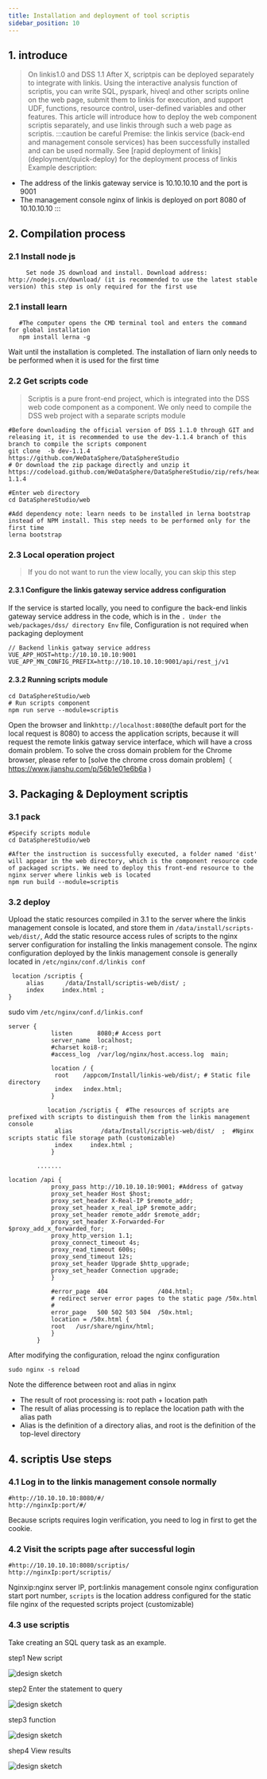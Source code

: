 ```yaml
---
title: Installation and deployment of tool scriptis
sidebar_position: 10
---
```


## 1. introduce

> On linkis1.0 and DSS 1.1 After X, scriptpis can be deployed separately to integrate with linkis. Using the interactive analysis function of scriptis, you can write SQL, pyspark, hiveql and other scripts online on the web page, submit them to linkis for execution, and support UDF, functions, resource control, user-defined variables and other features. This article will introduce how to deploy the web component scriptis separately, and use linkis through such a web page as scriptis.
:::caution be careful
Premise: the linkis service (back-end and management console services) has been successfully installed and can be used normally. See [rapid deployment of linkis] (deployment/quick-deploy) for the deployment process of linkis
Example description:

- The address of the linkis gateway service is 10.10.10.10 and the port is 9001
- The management console nginx of linkis is deployed on port 8080 of 10.10.10.10
  :::

## 2. Compilation process

### 2.1 Install node js

```shell script
     Set node JS download and install. Download address: http://nodejs.cn/download/ (it is recommended to use the latest stable version) this step is only required for the first use
```

### 2.1 install learn

```shell script
   #The computer opens the CMD terminal tool and enters the command for global installation
   npm install lerna -g
```

Wait until the installation is completed. The installation of liarn only needs to be performed when it is used for the first time

### 2.2 Get scripts code

> Scriptis is a pure front-end project, which is integrated into the DSS web code component as a component. We only need to compile the DSS web project with a separate scripts module

```shell script
#Before downloading the official version of DSS 1.1.0 through GIT and releasing it, it is recommended to use the dev-1.1.4 branch of this branch to compile the scripts component
git clone  -b dev-1.1.4 https://github.com/WeDataSphere/DataSphereStudio
# Or download the zip package directly and unzip it
https://codeload.github.com/WeDataSphere/DataSphereStudio/zip/refs/heads/dev-1.1.4

#Enter web directory
cd DataSphereStudio/web

#Add dependency note: learn needs to be installed in lerna bootstrap instead of NPM install. This step needs to be performed only for the first time
lerna bootstrap
```

### 2.3 Local operation project

> If you do not want to run the view locally, you can skip this step

#### 2.3.1 Configure the linkis gateway service address configuration

If the service is started locally, you need to configure the back-end linkis gateway service address in the code, which is in the `. Under the web/packages/dss/ directory Env` file,
Configuration is not required when packaging deployment

```shell script
// Backend linkis gatway service address
VUE_APP_HOST=http://10.10.10.10:9001
VUE_APP_MN_CONFIG_PREFIX=http://10.10.10.10:9001/api/rest_j/v1
```

#### 2.3.2 Running scripts module

```shell script
cd DataSphereStudio/web
# Run scripts component
npm run serve --module=scriptis
```

Open the browser and link` http://localhost:8080 `(the default port for the local request is 8080) to access the application scripts, because it will request the remote linkis gatway service interface, which will have a cross domain problem. To solve the cross domain problem for the Chrome browser, please refer to [solve the chrome cross domain problem]（ <https://www.jianshu.com/p/56b1e01e6b6a> )

## 3. Packaging &amp; Deployment scriptis

### 3.1  pack

```shell script
#Specify scripts module
cd DataSphereStudio/web

#After the instruction is successfully executed, a folder named 'dist' will appear in the web directory, which is the component resource code of packaged scripts. We need to deploy this front-end resource to the nginx server where linkis web is located
npm run build --module=scriptis
```

### 3.2 deploy

Upload the static resources compiled in 3.1 to the server where the linkis management console is located, and store them in `/data/install/scripts-web/dist/`,
Add the static resource access rules of scripts to the nginx server configuration for installing the linkis management console. The nginx configuration deployed by the linkis management console is generally located in `/etc/nginx/conf.d/linkis conf`

```shell script
 location /scriptis {
     alias      /data/Install/scriptis-web/dist/ ;
     index     index.html ;
}
```

sudo vim `/etc/nginx/conf.d/linkis.conf`

```shell script
server {
            listen       8080;# Access port
            server_name  localhost;
            #charset koi8-r;
            #access_log  /var/log/nginx/host.access.log  main;

            location / {
             root    /appcom/Install/linkis-web/dist/; # Static file directory
             index   index.html;
            }

           location /scriptis {  #The resources of scripts are prefixed with scripts to distinguish them from the linkis management console
             alias        /data/Install/scriptis-web/dist/  ;  #Nginx scripts static file storage path (customizable)
             index     index.html ;
            }

        .......

location /api {
            proxy_pass http://10.10.10.10:9001; #Address of gatway
            proxy_set_header Host $host;
            proxy_set_header X-Real-IP $remote_addr;
            proxy_set_header x_real_ipP $remote_addr;
            proxy_set_header remote_addr $remote_addr;
            proxy_set_header X-Forwarded-For $proxy_add_x_forwarded_for;
            proxy_http_version 1.1;
            proxy_connect_timeout 4s;
            proxy_read_timeout 600s;
            proxy_send_timeout 12s;
            proxy_set_header Upgrade $http_upgrade;
            proxy_set_header Connection upgrade;
            }

            #error_page  404              /404.html;
            # redirect server error pages to the static page /50x.html
            #
            error_page   500 502 503 504  /50x.html;
            location = /50x.html {
            root   /usr/share/nginx/html;
            }
        }

```

After modifying the configuration, reload the nginx configuration

```shell script
sudo nginx -s reload
```

Note the difference between root and alias in nginx

- The result of root processing is: root path + location path
- The result of alias processing is to replace the location path with the alias path
- Alias is the definition of a directory alias, and root is the definition of the top-level directory

## 4. scriptis Use steps

### 4.1 Log in to the linkis management console normally

```shell script
#http://10.10.10.10:8080/#/
http://nginxIp:port/#/
```

Because scripts requires login verification, you need to log in first to get the cookie.

### 4.2 Visit the scripts page after successful login

```shell script
#http://10.10.10.10:8080/scriptis/
http://nginxIp:port/scriptis/
```

Nginxip:nginx server IP, port:linkis management console nginx configuration start port number, `scripts` is the location address configured for the static file nginx of the requested scripts project (customizable)

### 4.3 use scriptis

Take creating an SQL query task as an example.

step1 New script

![design sketch](/Images-zh/deployment/scriptis/new_script.png)

step2 Enter the statement to query

![design sketch](/Images-zh/deployment/scriptis/test_statement.png)

step3 function

![design sketch](/Images-zh/deployment/scriptis/running_results.png)

shep4 View results

![design sketch](/Images-zh/deployment/scriptis/design_sketch.png)
